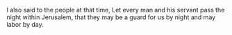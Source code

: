 I also said to the people at that time, Let every man and his servant pass the night within Jerusalem, that they may be a guard for us by night and may labor by day.
